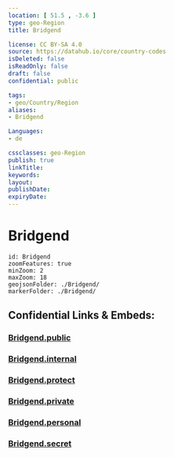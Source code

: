 ```yaml
---
location: [ 51.5 , -3.6 ] 
type: geo-Region
title: Bridgend

license: CC BY-SA 4.0
source: https://datahub.io/core/country-codes
isDeleted: false
isReadOnly: false
draft: false
confidential: public

tags:
- geo/Country/Region
aliases:
- Bridgend

Languages:
- de

cssclasses: geo-Region
publish: true
linkTitle: 
keywords: 
layout: 
publishDate: 
expiryDate: 
---
```


# Bridgend

```leaflet
id: Bridgend
zoomFeatures: true 
minZoom: 2 
maxZoom: 18
geojsonFolder: ./Bridgend/
markerFolder: ./Bridgend/
```


## Confidential Links & Embeds: 

### [Bridgend.public](/_public/\Earth\Continent\Europe\Europe~North\UK\Wales\counties~WalesBridgend.public.md) 

### [Bridgend.internal](/_internal/\Earth\Continent\Europe\Europe~North\UK\Wales\counties~WalesBridgend.internal.md) 

### [Bridgend.protect](/_protect/\Earth\Continent\Europe\Europe~North\UK\Wales\counties~WalesBridgend.protect.md) 

### [Bridgend.private](/_private/\Earth\Continent\Europe\Europe~North\UK\Wales\counties~WalesBridgend.private.md) 

### [Bridgend.personal](/_personal/\Earth\Continent\Europe\Europe~North\UK\Wales\counties~WalesBridgend.personal.md) 

### [Bridgend.secret](/_secret/\Earth\Continent\Europe\Europe~North\UK\Wales\counties~WalesBridgend.secret.md)

